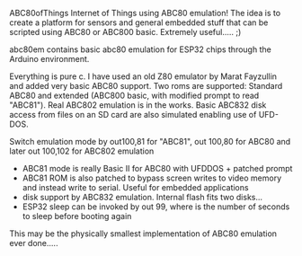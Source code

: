 ABC80ofThings
Internet of Things using ABC80 emulation! The idea is to create a platform for sensors and general embedded stuff that can be scripted using ABC80 or ABC800 basic. Extremely useful..... ;)

abc80em contains basic abc80 emulation for ESP32 chips through the Arduino environment.

Everything is pure c. I have used an old Z80 emulator by Marat Fayzullin and added very basic ABC80 support.
Two roms are supported: Standard ABC80 and extended (ABC800 basic, with modified prompt to read "ABC81"). 
Real ABC802 emulation is in the works. Basic ABC832 disk access from files on an SD card are also simulated enabling use
of UFD-DOS.

Switch emulation mode by out100,81 for "ABC81", out 100,80 for ABC80 and later out 100,102 for ABC802 emulation
* ABC81 mode is really Basic II for ABC80 with UFDDOS + patched prompt
* ABC81 ROM is also patched to bypass screen writes to video memory and instead write to serial. Useful for embedded applications
* disk support by ABC832 emulation. Internal flash fits two disks...
* ESP32 sleep can be invoked by out 99,<sectosleep> where <sectosleep> is the number of seconds to sleep before booting again

This may be the physically smallest implementation of ABC80 emulation ever done..... 


